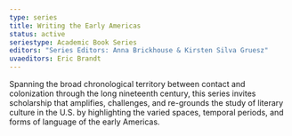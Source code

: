```yaml
---
type: series
title: Writing the Early Americas
status: active
seriestype: Academic Book Series
editors: "Series Editors: Anna Brickhouse & Kirsten Silva Gruesz"
uvaeditors: Eric Brandt
---
```

Spanning the broad chronological territory between contact and colonization through the long nineteenth century, this series invites scholarship that amplifies, challenges, and re-grounds the study of literary culture in the U.S. by highlighting the varied spaces, temporal periods, and forms of language of the early Americas.